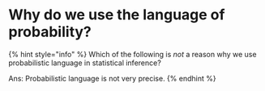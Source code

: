 # Why do we use the language of probability?

{% hint style="info" %}
Which of the following is _not_ a reason why we use probabilistic language in statistical inference?

Ans: Probabilistic language is not very precise.
{% endhint %}

